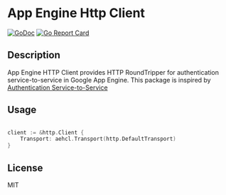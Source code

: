 # App Engine Http Client

[![GoDoc](https://godoc.org/github.com/emahiro/aehcl)](https://godoc.org/github.com/emahiro/aehcl)
[![Go Report Card](https://goreportcard.com/badge/github.com/emahiro/aehcl)](https://goreportcard.com/report/github.com/emahiro/aehcl)

## Description

App Engine HTTP Client provides HTTP RoundTripper for authentication service-to-service in Google App Engine.
This package is inspired by [Authentication Service-to-Service](https://cloud.google.com/run/docs/authenticating/service-to-service)

## Usage

```go

client := &http.Client {
    Transport: aehcl.Transport(http.DefaultTransport)
}

```

## License

MIT
